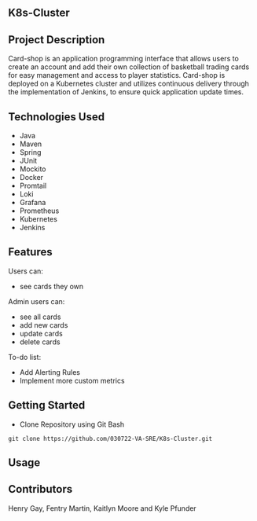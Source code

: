 ## K8s-Cluster
## Project Description
Card-shop is an application programming interface that allows users to create an account and add their own collection of basketball trading cards for easy management and access to player statistics. Card-shop is deployed on a Kubernetes cluster and utilizes continuous delivery through the implementation of Jenkins, to ensure quick application update times.

## Technologies Used
- Java
- Maven
- Spring
- JUnit
- Mockito
- Docker
- Promtail
- Loki
- Grafana
- Prometheus
- Kubernetes
- Jenkins

## Features
Users can: 
   - see cards they own

Admin users can: 
   - see all cards
   - add new cards
   - update cards
   - delete cards

To-do list:
- Add Alerting Rules
- Implement more custom metrics

## Getting Started
- Clone Repository using Git Bash

`git clone https://github.com/030722-VA-SRE/K8s-Cluster.git`

## Usage

## Contributors
Henry Gay, Fentry Martin, Kaitlyn Moore and Kyle Pfunder
